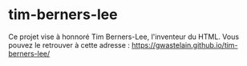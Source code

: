 # tim-berners-lee
Ce projet vise à honnoré Tim Berners-Lee, l'inventeur du HTML.
Vous pouvez le retrouver à cette adresse : https://gwastelain.github.io/tim-berners-lee/
